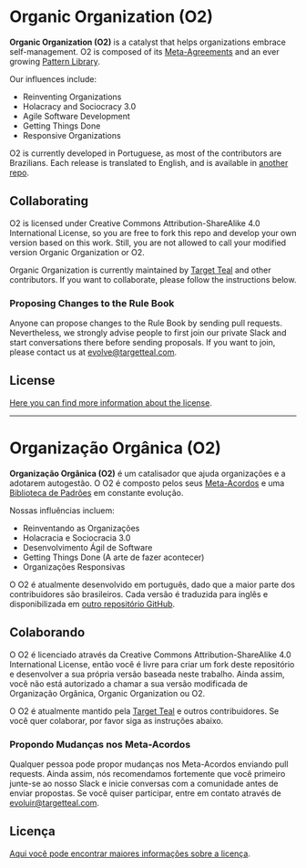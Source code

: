 # Organic Organization (O2)

**Organic Organization (O2)** is a catalyst that helps organizations embrace self-management. O2 is composed of its [Meta-Agreements](meta-acordos.md) and an ever growing [Pattern Library](biblioteca.md).

Our influences include:
- Reinventing Organizations
- Holacracy and Sociocracy 3.0
- Agile Software Development
- Getting Things Done
- Responsive Organizations

O2 is currently developed in Portuguese, as most of the contributors are Brazilians. Each release is translated to English, and is available in [another repo](https://github.com/targetteal/organic-organization-translations/).

## Collaborating

O2 is licensed under Creative Commons Attribution-ShareAlike 4.0 International License, so you are free to fork this repo and develop your own version based on this work. Still, you are not allowed to call your modified version Organic Organization or O2.

Organic Organization is currently maintained by [Target Teal](https://targetteal.com/en/) and other contributors. If you want to collaborate, please follow the instructions below.

### Proposing Changes to the Rule Book

Anyone can propose changes to the Rule Book by sending pull requests. Nevertheless, we strongly advise people to first join our private Slack and start conversations there before sending proposals. If you want to join, please contact us at [evolve@targetteal.com](mailto:evolve@targetteal.com).

## License

[Here you can find more information about the license](LICENSE.md).
________________________________

# Organização Orgânica (O2)

**Organização Orgânica (O2)** é um catalisador que ajuda organizações e a adotarem autogestão. O O2 é composto pelos seus [Meta-Acordos](meta-acordos.md) e uma [Biblioteca de Padrões](biblioteca.md) em constante evolução.

Nossas influências incluem:
- Reinventando as Organizações
- Holacracia e Sociocracia 3.0
- Desenvolvimento Ágil de Software
- Getting Things Done (A arte de fazer acontecer)
- Organizações Responsivas

O O2 é atualmente desenvolvido em português, dado que a maior parte dos contribuidores são brasileiros. Cada versão é traduzida para inglês e disponibilizada em [outro repositório GitHub](https://github.com/targetteal/organic-organization-translations/).

## Colaborando

O O2 é licenciado através da Creative Commons Attribution-ShareAlike 4.0 International License, então você é livre para criar um fork deste repositório e desenvolver a sua própria versão baseada neste trabalho. Ainda assim, você não está autorizado a chamar a sua versão modificada de Organização Orgânica, Organic Organization ou O2.

O O2 é atualmente mantido pela [Target Teal](https://targetteal.com/pt/) e outros contribuidores. Se você quer colaborar, por favor siga as instruções abaixo.

### Propondo Mudanças nos Meta-Acordos

Qualquer pessoa pode propor mudanças nos Meta-Acordos enviando pull requests. Ainda assim, nós recomendamos fortemente que você primeiro junte-se ao nosso Slack e inicie conversas com a comunidade antes de enviar propostas. Se você quiser participar, entre em contato através de [evoluir@targetteal.com](mailto:evoluir@targetteal.com).

## Licença

[Aqui você pode encontrar maiores informações sobre a licença](LICENSE.MD).
